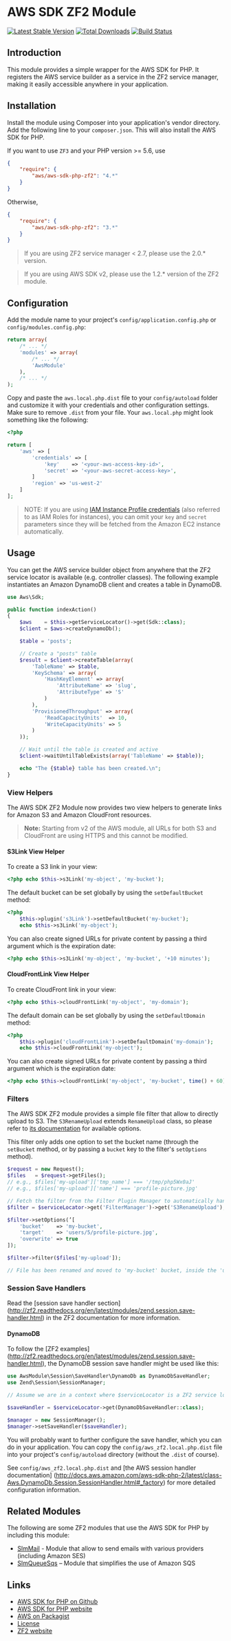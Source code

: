 # AWS SDK ZF2 Module

[![Latest Stable Version](https://poser.pugx.org/aws/aws-sdk-php-zf2/v/stable.png)](https://packagist.org/packages/aws/aws-sdk-php-zf2)
[![Total Downloads](https://poser.pugx.org/aws/aws-sdk-php-zf2/downloads.png)](https://packagist.org/packages/aws/aws-sdk-php-zf2)
[![Build Status](https://travis-ci.org/aws/aws-sdk-php-zf2.png)](https://travis-ci.org/aws/aws-sdk-php-zf2)

## Introduction

This module provides a simple wrapper for the AWS SDK for PHP. It registers the AWS service builder as a service in the
ZF2 service manager, making it easily accessible anywhere in your application.

## Installation

Install the module using Composer into your application's vendor directory. Add the following line to your
`composer.json`. This will also install the AWS SDK for PHP.

If you want to use `ZF3` and your PHP version >= 5.6, use

```json
{
    "require": {
        "aws/aws-sdk-php-zf2": "4.*"
    }
}
```

Otherwise,

```json
{
    "require": {
        "aws/aws-sdk-php-zf2": "3.*"
    }
}
```
> If you are using ZF2 service manager < 2.7, please use the 2.0.* version.

> If you are using AWS SDK v2, please use the 1.2.* version of the ZF2 module.

## Configuration

Add the module name to your project's `config/application.config.php` or `config/modules.config.php`:

```php
return array(
    /* ... */
    'modules' => array(
        /* ... */
        'AwsModule'
    ),
    /* ... */
);
```


Copy and paste the `aws.local.php.dist` file to your `config/autoload` folder and customize it with your credentials and
other configuration settings. Make sure to remove `.dist` from your file. Your `aws.local.php` might look something like
the following:

```php
<?php

return [
    'aws' => [
        'credentials' => [
            'key'    => '<your-aws-access-key-id>',
            'secret' => '<your-aws-secret-access-key>',
        ]
        'region' => 'us-west-2'
    ]
];
```

> NOTE: If you are using [IAM Instance Profile
credentials](http://docs.aws.amazon.com/AWSEC2/latest/UserGuide/UsingIAM.html#UsingIAMrolesWithAmazonEC2Instances)
(also referred to as IAM Roles for instances), you can omit your `key` and `secret` parameters since they will be
fetched from the Amazon EC2 instance automatically.

## Usage

You can get the AWS service builder object from anywhere that the ZF2 service locator is available (e.g. controller
classes). The following example instantiates an Amazon DynamoDB client and creates a table in DynamoDB.

```php
use Aws\Sdk;

public function indexAction()
{
    $aws    = $this->getServiceLocator()->get(Sdk::class);
    $client = $aws->createDynamoDb();

    $table = 'posts';

    // Create a "posts" table
    $result = $client->createTable(array(
        'TableName' => $table,
        'KeySchema' => array(
            'HashKeyElement' => array(
                'AttributeName' => 'slug',
                'AttributeType' => 'S'
            )
        ),
        'ProvisionedThroughput' => array(
            'ReadCapacityUnits'  => 10,
            'WriteCapacityUnits' => 5
        )
    ));

    // Wait until the table is created and active
    $client->waitUntilTableExists(array('TableName' => $table));

    echo "The {$table} table has been created.\n";
}
```

### View Helpers

The AWS SDK ZF2 Module now provides two view helpers to generate links for Amazon S3 and Amazon CloudFront resources.

> **Note:** Starting from v2 of the AWS module, all URLs for both S3 and CloudFront are using HTTPS and this cannot
be modified.

#### S3Link View Helper

To create a S3 link in your view:

```php
<?php echo $this->s3Link('my-object', 'my-bucket');
```

The default bucket can be set globally by using the `setDefaultBucket` method:

```php
<?php
    $this->plugin('s3Link')->setDefaultBucket('my-bucket');
    echo $this->s3Link('my-object');
```

You can also create signed URLs for private content by passing a third argument which is the expiration date:

```php
<?php echo $this->s3Link('my-object', 'my-bucket', '+10 minutes');
```

#### CloudFrontLink View Helper

To create CloudFront link in your view:

```php
<?php echo $this->cloudFrontLink('my-object', 'my-domain');
```

The default domain can be set globally by using the `setDefaultDomain` method:

```php
<?php
    $this->plugin('cloudFrontLink')->setDefaultDomain('my-domain');
    echo $this->cloudFrontLink('my-object');
```

You can also create signed URLs for private content by passing a third argument which is the expiration date:

```php
<?php echo $this->cloudFrontLink('my-object', 'my-bucket', time() + 60);
```

### Filters

The AWS SDK ZF2 module provides a simple file filter that allow to directly upload to S3.
The `S3RenameUpload` extends `RenameUpload` class, so please refer to [its
documentation](http://framework.zend.com/manual/2.2/en/modules/zend.filter.file.rename-upload.html#zend-filter-file-rename-upload)
for available options.

This filter only adds one option to set the bucket name (through the `setBucket` method, or by passing a `bucket` key
to the filter's `setOptions` method).

```php
$request = new Request();
$files   = $request->getFiles();
// e.g., $files['my-upload']['tmp_name'] === '/tmp/php5Wx0aJ'
// e.g., $files['my-upload']['name'] === 'profile-picture.jpg'

// Fetch the filter from the Filter Plugin Manager to automatically handle dependencies
$filter = $serviceLocator->get('FilterManager')->get('S3RenameUpload');

$filter->setOptions(’[
    'bucket'    => 'my-bucket',
    'target'    => 'users/5/profile-picture.jpg',
    'overwrite' => true
]);

$filter->filter($files['my-upload']);

// File has been renamed and moved to 'my-bucket' bucket, inside the 'users/5' path
```

### Session Save Handlers

Read the [session save handler section]
(http://zf2.readthedocs.org/en/latest/modules/zend.session.save-handler.html) in
the ZF2 documentation for more information.

#### DynamoDB

To follow the [ZF2 examples]
(http://zf2.readthedocs.org/en/latest/modules/zend.session.save-handler.html),
the DynamoDB session save handler might be used like this:

```php
use AwsModule\Session\SaveHandler\DynamoDb as DynamoDbSaveHandler;
use Zend\Session\SessionManager;

// Assume we are in a context where $serviceLocator is a ZF2 service locator.

$saveHandler = $serviceLocator->get(DynamoDbSaveHandler::class);

$manager = new SessionManager();
$manager->setSaveHandler($saveHandler);
```

You will probably want to further configure the save handler, which you can do in your application. You can copy the
`config/aws_zf2.local.php.dist` file into your project's `config/autoload` directory (without the `.dist` of course).

See `config/aws_zf2.local.php.dist` and [the AWS session handler documentation]
(http://docs.aws.amazon.com/aws-sdk-php-2/latest/class-Aws.DynamoDb.Session.SessionHandler.html#_factory) for more
detailed configuration information.

## Related Modules

The following are some ZF2 modules that use the AWS SDK for PHP by including this module:

* [SlmMail](https://github.com/juriansluiman/SlmMail) - Module that allow to send emails with various providers
  (including Amazon SES)
* [SlmQueueSqs](https://github.com/juriansluiman/SlmQueueSqs) – Module that simplifies the use of Amazon SQS

## Links

* [AWS SDK for PHP on Github](http://github.com/aws/aws-sdk-php)
* [AWS SDK for PHP website](http://aws.amazon.com/sdkforphp/)
* [AWS on Packagist](https://packagist.org/packages/aws)
* [License](http://aws.amazon.com/apache2.0/)
* [ZF2 website](http://framework.zend.com)
